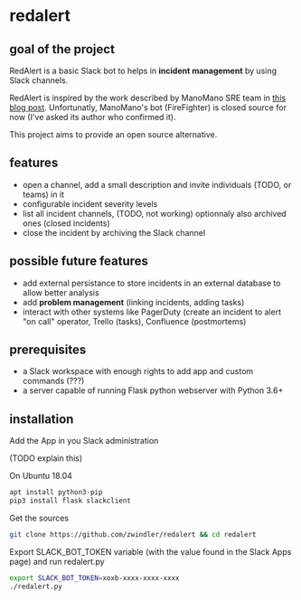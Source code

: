 # redalert

## goal of the project

RedAlert is a basic Slack bot to helps in **incident management** by using Slack channels.

RedAlert is inspired by the work described by ManoMano SRE team in [this blog post](https://medium.com/manomano-tech/incident-management-with-a-bot-7e80deb5b5e5). Unfortunatly, ManoMano's bot (FireFighter) is closed source for now (I've asked its author who confirmed it).

This project aims to provide an open source alternative.

## features

* open a channel, add a small description and invite individuals (TODO, or teams) in it
* configurable incident severity levels
* list all incident channels, (TODO, not working) optionnaly also archived ones (closed incidents)
* close the incident by archiving the Slack channel

## possible future features

* add external persistance to store incidents in an external database to allow better analysis
* add **problem management** (linking incidents, adding tasks)
* interact with other systems like PagerDuty (create an incident to alert "on call" operator, Trello (tasks), Confluence (postmortems)

## prerequisites

* a Slack workspace with enough rights to add app and custom commands (???)
* a server capable of running Flask python webserver with Python 3.6+

## installation

Add the App in you Slack administration

(TODO explain this)

On Ubuntu 18.04

```bash
apt install python3-pip
pip3 install flask slackclient
```

Get the sources

```bash
git clone https://github.com/zwindler/redalert && cd redalert
```

Export SLACK\_BOT\_TOKEN variable (with the value found in the Slack Apps page) and run redalert.py

```bash
export SLACK_BOT_TOKEN=xoxb-xxxx-xxxx-xxxx
./redalert.py
```
